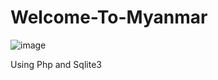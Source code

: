 # Welcome-To-Myanmar
![image](https://drive.google.com/file/d/1bMVVoAGSK-HTFEtro4ST-klvf8FOw-03/view?usp=sharing)


Using Php and Sqlite3
